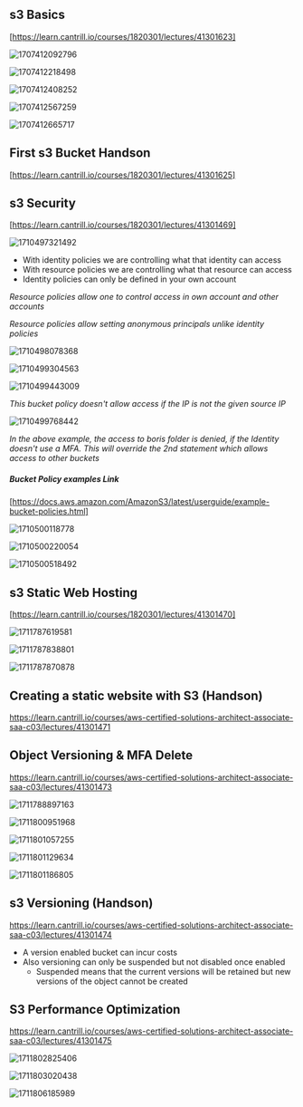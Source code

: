 ## s3 Basics

[https://learn.cantrill.io/courses/1820301/lectures/41301623]

![1707412092796](image/S3/1707412092796.png)

![1707412218498](image/S3/1707412218498.png)

![1707412408252](image/S3/1707412408252.png)

![1707412567259](image/S3/1707412567259.png)

![1707412665717](image/S3/1707412665717.png)

## First s3 Bucket Handson

[https://learn.cantrill.io/courses/1820301/lectures/41301625]

## s3 Security

[https://learn.cantrill.io/courses/1820301/lectures/41301469]

![1710497321492](image/S3/1710497321492.png)

* With identity policies we are controlling what that identity can access
* With resource policies we are controlling what that resource can access
* Identity policies can only be defined in your own account

*Resource policies allow one to control access in own account and other accounts*

*Resource policies allow setting anonymous principals unlike identity policies*


![1710498078368](image/S3/1710498078368.png)

![1710499304563](image/S3/1710499304563.png)

![1710499443009](image/S3/1710499443009.png)

*This bucket policy doesn't allow access if the IP is not the given source IP*

![1710499768442](image/S3/1710499768442.png)

*In the above example, the access to boris folder is denied, if the Identity doesn't use a MFA. This will override the 2nd statement which allows access to other buckets*

##### Bucket Policy examples Link

[https://docs.aws.amazon.com/AmazonS3/latest/userguide/example-bucket-policies.html]


![1710500118778](image/S3/1710500118778.png)

![1710500220054](image/S3/1710500220054.png)

![1710500518492](image/S3/1710500518492.png)

## s3 Static Web Hosting

[https://learn.cantrill.io/courses/1820301/lectures/41301470]

![1711787619581](image/S3/1711787619581.png)

![1711787838801](image/S3/1711787838801.png)

![1711787870878](image/S3/1711787870878.png)

## Creating a static website with S3 (Handson)

https://learn.cantrill.io/courses/aws-certified-solutions-architect-associate-saa-c03/lectures/41301471

## Object Versioning & MFA Delete

https://learn.cantrill.io/courses/aws-certified-solutions-architect-associate-saa-c03/lectures/41301473

![1711788897163](image/S3/1711788897163.png)

![1711800951968](image/S3/1711800951968.png)

![1711801057255](image/S3/1711801057255.png)

![1711801129634](image/S3/1711801129634.png)

![1711801186805](image/S3/1711801186805.png)

## s3 Versioning (Handson)

https://learn.cantrill.io/courses/aws-certified-solutions-architect-associate-saa-c03/lectures/41301474

- A version enabled bucket can incur costs 
- Also versioning can only be suspended but not disabled once enabled
  - Suspended means that the current versions will be retained but new versions of the object cannot be created

## S3 Performance Optimization

https://learn.cantrill.io/courses/aws-certified-solutions-architect-associate-saa-c03/lectures/41301475

![1711802825406](image/S3/1711802825406.png)

![1711803020438](image/S3/1711803020438.png)

![1711806185989](image/S3/1711806185989.png)









